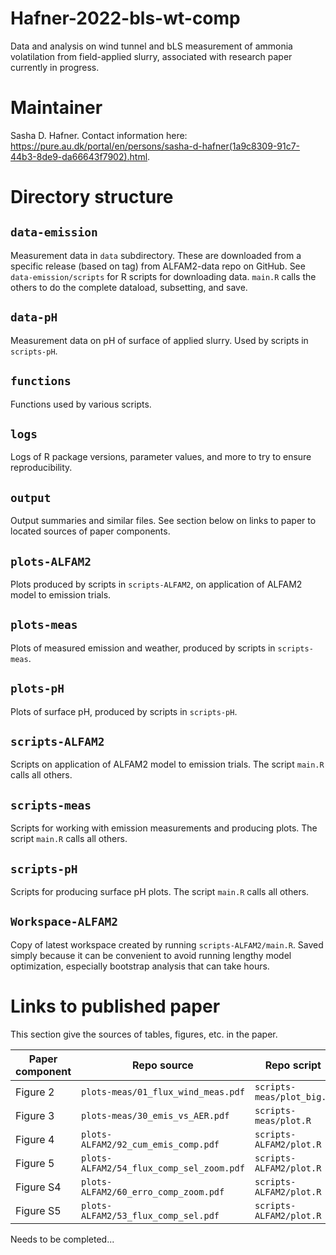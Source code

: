 # Hafner-2022-bls-wt-comp
Data and analysis on wind tunnel and bLS measurement of ammonia volatilation from field-applied slurry, associated with research paper currently in progress.

# Maintainer
Sasha D. Hafner.
Contact information here: <https://pure.au.dk/portal/en/persons/sasha-d-hafner(1a9c8309-91c7-44b3-8de9-da66643f7902).html>.

# Directory structure

## `data-emission`
Measurement data in `data` subdirectory.
These are downloaded from a specific release (based on tag) from ALFAM2-data repo on GitHub.
See `data-emission/scripts` for R scripts for downloading data.
`main.R` calls the others to do the complete dataload, subsetting, and save.

## `data-pH`
Measurement data on pH of surface of applied slurry.
Used by scripts in `scripts-pH`.

## `functions`
Functions used by various scripts.

## `logs`
Logs of R package versions, parameter values, and more to try to ensure reproducibility.

## `output`
Output summaries and similar files.
See section below on links to paper to located sources of paper components.

## `plots-ALFAM2`
Plots produced by scripts in `scripts-ALFAM2`, on application of ALFAM2 model to emission trials.

## `plots-meas`
Plots of measured emission and weather, produced by scripts in `scripts-meas`.

## `plots-pH`
Plots of surface pH, produced by scripts in `scripts-pH`.

## `scripts-ALFAM2`
Scripts on application of ALFAM2 model to emission trials.
The script `main.R` calls all others.

## `scripts-meas`
Scripts for working with emission measurements and producing plots.
The script `main.R` calls all others.

## `scripts-pH`
Scripts for producing surface pH plots.
The script `main.R` calls all others.

## `Workspace-ALFAM2`
Copy of latest workspace created by running `scripts-ALFAM2/main.R`.
Saved simply because it can be convenient to avoid running lengthy model optimization, especially bootstrap analysis that can take hours.

# Links to published paper
This section give the sources of tables, figures, etc. in the paper.

| Paper component |  Repo source                             |  Repo script              |
|-----------------|-----------------                         |---------------            |
|    Figure 2     | `plots-meas/01_flux_wind_meas.pdf`       | `scripts-meas/plot_big.R` |
|    Figure 3     | `plots-meas/30_emis_vs_AER.pdf`          | `scripts-meas/plot.R`     |
|    Figure 4     | `plots-ALFAM2/92_cum_emis_comp.pdf`      | `scripts-ALFAM2/plot.R`   |
|    Figure 5     | `plots-ALFAM2/54_flux_comp_sel_zoom.pdf` | `scripts-ALFAM2/plot.R`   |
|    Figure S4    | `plots-ALFAM2/60_erro_comp_zoom.pdf`     | `scripts-ALFAM2/plot.R`   |
|    Figure S5    | `plots-ALFAM2/53_flux_comp_sel.pdf`      | `scripts-ALFAM2/plot.R`   |




Needs to be completed...
